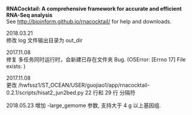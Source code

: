 <b>RNACocktail: A comprehensive framework for accurate and efficient RNA-Seq analysis</b>  
See http://bioinform.github.io/rnacocktail/ for help and downloads.  

2018.03.21  
修改 log 文件输出目录为 out_dir  

2017.11.08  
修复 多任务同时运行时，会新建已存在文件夹 Bug. (OSError: [Errno 17] File exists: )  

2017.11.08  
更改 /hwfssz1/ST_OCEAN/USER/guojiao1/app/rnacocktail-0.2.1/scripts/hisat2_jun2bed.py 22 行和 29 行 分隔符

2018.05.23
增加 -large_gemome 参数, 支持大于 4 g 以上基因组.